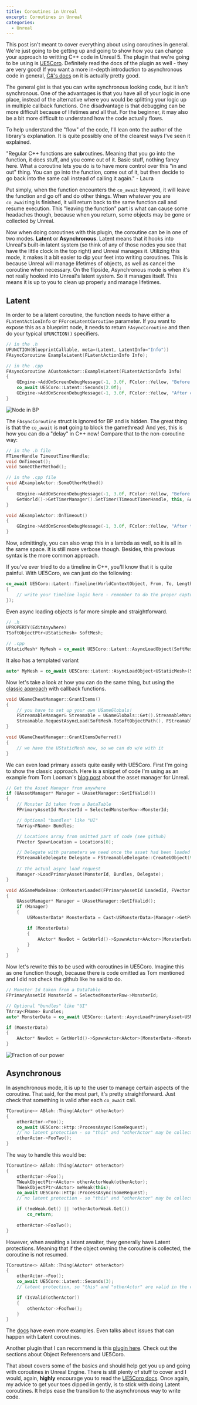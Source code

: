```yaml
---
title: Coroutines in Unreal
excerpt: Coroutines in Unreal
categories:
  - Unreal
---
```


This post isn't meant to cover everything about using coroutines in general. We're just going to be getting up and going to show how you can change your approach to writting C++ code in Unreal 5. The plugin that we're going to be using is [UE5Coro](https://github.com/landelare/ue5coro). Definitely read the docs of the plugin as well - they are very good! If you want a more in-depth introduction to asynchronous code in general, [C#'s docs](https://learn.microsoft.com/en-us/dotnet/csharp/asynchronous-programming/) on it is actually pretty good.

The general gist is that you can write synchronous looking code, but it isn't synchronous. One of the advantages is that you have all of your logic in one place, instead of the alternative where you would be splitting your logic up in multiple callback functions. One disadvantage is that debugging can be more difficult because of lifetimes and all that. For the beginner, it may also be a bit more difficult to understand how the code actually flows.

To help understand the "flow" of the code, I'll lean onto the author of the library's explanation. It is quite possibly one of the clearest ways I've seen it explained.

"Regular C++ functions are **sub**routines. Meaning that you go into the function, it does stuff, and you come out of it. Basic stuff, nothing fancy here. What a coroutine lets you do is to have more control over this "in and out" thing. You can go into the function, come out of it, but then decide to go back into the same call instead of calling it again." - Laura

Put simply, when the function encounters the `co_await` keyword, it will leave the function and go off and do other things. When whatever you are `co_await`ing is finished, it will return back to the same function call and resume execution. This "leaving the function" part is what can cause some headaches though, because when you return, some objects may be gone or collected by Unreal.

Now when doing coroutines with this plugin, the coroutine can be in one of two modes. **Latent** or **Asynchronous**. Latent means that it hooks into Unreal's built-in latent system (so think of any of those nodes you see that have the little clock in the top right) and Unreal manages it. Utilizing this mode, it makes it a bit easier to dip your feet into writing coroutines. This is because Unreal will manage lifetimes of objects, as well as cancel the coroutine when necessary. On the flipside, Asynchronous mode is when it's not really hooked into Unreal's latent system. So it manages itself. This means it is up to you to clean up properly and manage lifetimes.

## Latent ##

In order to be a latent coroutine, the function needs to have either a `FLatentActionInfo` or `FForceLatentCoroutine` parameter. If you want to expose this as a blueprint node, it needs to return `FAsyncCoroutine` and then do your typical `UFUNCTION()` specifiers.

```cpp
// in the .h
UFUNCTION(BlueprintCallable, meta=(Latent, LatentInfo="Info"))
FAsyncCoroutine ExampleLatent(FLatentActionInfo Info);

// in the .cpp
FAsyncCoroutine ACustomActor::ExampleLatent(FLatentActionInfo Info)
{
	GEngine->AddOnScreenDebugMessage(-1, 3.0f, FColor::Yellow, "Before co_await");
	co_await UE5Coro::Latent::Seconds(2.0f);
	GEngine->AddOnScreenDebugMessage(-1, 3.0f, FColor::Yellow, "After co_await");
}
```
![Node in BP](/images/ue5-coro-started/example-latent.png)

The `FAsyncCoroutine` struct is ignored for BP and is hidden. The great thing is that the `co_await` is **not** going to block the gamethread! And yes, this is how you can do a "delay" in C++ now! Compare that to the non-coroutine way:

```cpp
// in the .h file
FTimerHandle TimeoutTimerHandle;
void OnTimeout();
void SomeOtherMethod();

// in the .cpp file
void AExampleActor::SomeOtherMethod()
{
    GEngine->AddOnScreenDebugMessage(-1, 3.0f, FColor::Yellow, "Before timer");
    GetWorld()->GetTimerManager().SetTimer(TimeoutTimerHandle, this, &ACustomActor::OnTimeout, Time, false);   
}

void AExampleActor::OnTimeout()
{
    GEngine->AddOnScreenDebugMessage(-1, 3.0f, FColor::Yellow, "After timer");
}
```

Now, admittingly, you can also wrap this in a lambda as well, so it is all in the same space. It is still more verbose though. Besides, this previous syntax is the more common approach.

If you've ever tried to do a timeline in C++, you'll know that it is quite painful. With UE5Coro, we can just do the following:

```cpp
co_await UE5Coro::Latent::Timeline(WorldContextObject, From, To, Length, [](double interpolatedValue) -> void 
{
    // write your timeline logic here - remember to do the proper captures/params for your lambda!
});
```

Even async loading objects is far more simple and straightforward.

```cpp
// .h
UPROPERTY(EditAnywhere)
TSoftObjectPtr<UStaticMesh> SoftMesh;

// .cpp
UStaticMesh* MyMesh = co_await UE5Coro::Latent::AsyncLoadObject(SoftMesh);
```

It also has a templated variant

```cpp
auto* MyMesh = co_await UE5Coro::Latent::AsyncLoadObject<UStaticMesh>(SoftMesh);
```

Now let's take a look at how you can do the same thing, but using the [classic approach](https://docs.unrealengine.com/5.3/en-US/asynchronous-asset-loading-in-unreal-engine/) with callback functions.

```cpp
void UGameCheatManager::GrantItems()
{
    // you have to set up your own UGameGlobals!
    FStreamableManager& Streamable = UGameGlobals::Get().StreamableManager;
    Streamable.RequestAsyncLoad(SoftMesh.ToSoftObjectPath(), FStreamableDelegate::CreateUObject(this, &UGameCheatManager::GrantItemsDeferred));
}

void UGameCheatManager::GrantItemsDeferred()
{
    // we have the UStaticMesh now, so we can do w/e with it
}
```

We can even load primary assets quite easily with UE5Coro. First I'm going to show the classic approach. Here is a snippet of code I'm using as an example from Tom Looman's [blog post](https://www.tomlooman.com/unreal-engine-asset-manager-async-loading/) about the asset manager for Unreal.

```cpp
// Get the Asset Manager from anywhere
if (UAssetManager* Manager = UAssetManager::GetIfValid())
{
    // Monster Id taken from a DataTable
    FPrimaryAssetId MonsterId = SelectedMonsterRow->MonsterId;

    // Optional "bundles" like "UI"
    TArray<FName> Bundles;

    // Locations array from omitted part of code (see github)
    FVector SpawnLocation = Locations[0]; 

    // Delegate with parameters we need once the asset had been loaded such as the Id we loaded and the location to spawn at. Will call function 'OnMonsterLoaded' once it's complete.
    FStreamableDelegate Delegate = FStreamableDelegate::CreateUObject(this, &ASGameModeBase::OnMonsterLoaded, MonsterId, SpawnLocation);
    
    // The actual async load request
    Manager->LoadPrimaryAsset(MonsterId, Bundles, Delegate);
}

void ASGameModeBase::OnMonsterLoaded(FPrimaryAssetId LoadedId, FVector SpawnLocation)
{
    UAssetManager* Manager = UAssetManager::GetIfValid();
    if (Manager)
    {
        USMonsterData* MonsterData = Cast<USMonsterData>(Manager->GetPrimaryAssetObject(LoadedId));

        if (MonsterData)
        {
            AActor* NewBot = GetWorld()->SpawnActor<AActor>(MonsterData->MonsterClass, SpawnLocation, FRotator::ZeroRotator);
        }
    }
}
```

Now let's rewrite this to be used with coroutines in UE5Coro. Imagine this as one function though, because there is code omitted as Tom mentioned and I did not check the github like he said to do. 

```cpp
// Monster Id taken from a DataTable
FPrimaryAssetId MonsterId = SelectedMonsterRow->MonsterId;

// Optional "bundles" like "UI"
TArray<FName> Bundles;
auto* MonsterData = co_await UE5Coro::Latent::AsyncLoadPrimaryAsset<USMonsterData>(MonsterId, Bundles);

if (MonsterData)
{
    AActor* NewBot = GetWorld()->SpawnActor<AActor>(MonsterData->MonsterClass, Locations[0], FRotator::ZeroRotator);
}
```

![Fraction of our power](/images/ue5-coro-started/omni-man-invincible.gif)

## Asynchronous ##

In asynchronous mode, it is up to the user to manage certain aspects of the coroutine. That said, for the most part, it's pretty straightforward. Just check that something is valid after each `co_await` call.

```cpp
TCoroutine<> ABlah::Thing(AActor* otherActor)
{
    otherActor->Foo();
    co_await UE5Coro::Http::ProcessAsync(SomeRequest);
    // no latent protection - so "this" and "otherActor" may be collected by now and could cause a crash!
    otherActor->FooTwo();
}
```

The way to handle this would be:

```cpp
TCoroutine<> ABlah::Thing(AActor* otherActor)
{
    otherActor->Foo();
    TWeakObjectPtr<AActor> otherActorWeak(otherActor);
    TWeakObjectPtr<AActor> meWeak(this);
    co_await UE5Coro::Http::ProcessAsync(SomeRequest);
    // no latent protection - so "this" and "otherActor" may be collected by now and could cause a crash!

    if (!meWeak.Get() || !otherActorWeak.Get())
        co_return;
    
    otherActor->FooTwo();
}
```

However, when awaiting a latent awaiter, they generally have Latent protections. Meaning that if the object owning the coroutine is collected, the coroutine is not resumed.

```cpp
TCoroutine<> ABlah::Thing(AActor* otherActor)
{
    otherActor->Foo();
    co_await UE5Coro::Latent::Seconds(3);
    // latent protection, so "this" and "otherActor" are valid in the context of the coroutine (not counting standard IsValid() checks)

    if (IsValid(otherActor))
    {
        otherActor->FooTwo();
    }
}
```

The [docs](https://github.com/landelare/ue5coro/blob/master/Docs/Async.md#coroutines-and-uobject-lifetimes) have even more examples. Even talks about issues that can happen with Latent coroutines.

Another plugin that I can recommend is this [plugin here](https://github.com/redxdev/MAPlugins). Check out the sections about Object Referencers and UE5Coro.

That about covers some of the basics and should help get you up and going with coroutines in Unreal Engine. There is still plenty of stuff to cover and I would, again, **highly** encourage you to read the [UE5Coro docs](https://github.com/landelare/ue5coro/blob/master/Docs). Once again, my advice to get your toes dipped in gently, is to stick with doing Latent coroutines. It helps ease the transition to the asynchronous way to write code.